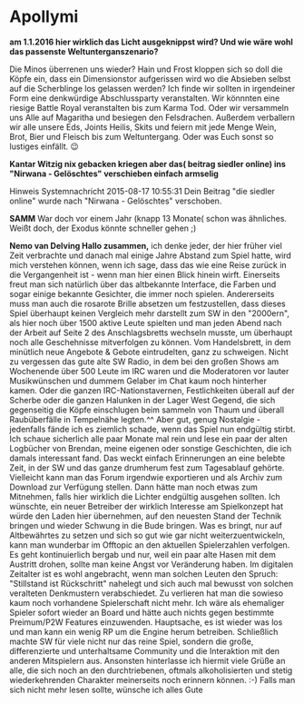 # Apollymi

**am 1.1.2016 hier wirklich das Licht ausgeknippst wird?
Und wie wäre wohl das passenste Weltunterganszenario?**

Die Minos überrenen uns wieder?
Hain und Frost kloppen sich so doll die Köpfe ein, dass ein Dimensionstor aufgerissen wird wo die Absieben selbst auf die Scherblinge los gelassen werden?
Ich finde wir sollten in irgendeiner Form eine denkwürdige Abschlussparty veranstalten.
Wir könnnten eine riesige Battle Royal veranstalten bis zum Karma Tod.
Oder wir versammeln uns Alle auf Magaritha und besiegen den Felsdrachen.
Außerdem verballern wir alle unsere Eds, Joints Heilis, Skits und feiern mit jede Menge Wein, Brot, Bier und Fleisch bis zum Weltuntergang.
Oder was Euch sonst so lustiges einfällt. 😉


**Kantar 
Witzig nix gebacken kriegen aber das( beitrag siedler online) ins "Nirwana - Gelöschtes" verschieben einfach armselig**

Hinweis
Systemnachricht
2015-08-17 10:55:31 Dein Beitrag "die siedler online" wurde nach "Nirwana - Gelöschtes" verschoben.


**SAMM**
War doch vor einem Jahr (knapp 13 Monate( schon was ähnliches. Weißt doch, der Exodus könnte schneller gehen ;)


**Nemo van Delving
Hallo zusammen,**
ich denke jeder, der hier früher viel Zeit verbrachte und danach mal einige Jahre Abstand zum Spiel hatte, wird mich verstehen können, wenn ich sage, dass das wie eine Reise zurück in die Vergangenheit ist - wenn man hier einen Blick hinein wirft. Einerseits freut man sich natürlich über das altbekannte Interface, die Farben und sogar einige bekannte Gesichter, die immer noch spielen.
Andererseits muss man auch die rosarote Brille absetzen um festzustellen, dass dieses Spiel überhaupt keinen Vergleich mehr darstellt zum SW in den "2000ern", als hier noch über 1500 aktive Leute spielten und man jeden Abend nach der Arbeit auf Seite 2 des Anschlagsbretts wechseln musste, um überhaupt noch alle Geschehnisse mitverfolgen zu können. Vom Handelsbrett, in dem minütlich neue Angebote & Gebote eintrudelten, ganz zu schweigen. Nicht zu vergessen das gute alte SW Radio, in dem bei den großen Shows am Wochenende über 500 Leute im IRC waren und die Moderatoren vor lauter Musikwünschen und dummem Gelaber im Chat kaum noch hinterher kamen. Oder die ganzen IRC-Nationstavernen, Festlichkeiten überall auf der Scherbe oder die ganzen Halunken in der Lager West Gegend, die sich gegenseitig die Köpfe einschlugen beim sammeln von Thaum und überall Raubüberfälle in Tempelnähe legten.^^
Aber gut, genug Nostalgie - jedenfalls fände ich es ziemlich schade, wenn das Spiel nun endgültig stirbt. Ich schaue sicherlich alle paar Monate mal rein und lese ein paar der alten Logbücher von Brendan, meine eigenen oder sonstige Geschichten, die ich damals interessant fand. Das weckt einfach Erinnerungen an eine belebte Zeit, in der SW und das ganze drumherum fest zum Tagesablauf gehörte. Vielleicht kann man das Forum irgendwie exportieren und als Archiv zum Download zur Verfügung stellen. Dann hätte man noch etwas zum Mitnehmen, falls hier wirklich die Lichter endgültig ausgehen sollten.
Ich wünschte, ein neuer Betreiber der wirklich Interesse am Spielkonzept hat würde den Laden hier übernehmen, auf den neuesten Stand der Technik bringen und wieder Schwung in die Bude bringen. Was es bringt, nur auf Altbewährtes zu setzen und sich so gut wie gar nicht weiterzuentwickeln, kann man wunderbar im Offtopic an den aktuellen Spielerzahlen verfolgen. Es geht kontinuierlich bergab und nur, weil ein paar alte Hasen mit dem Austritt drohen, sollte man keine Angst vor Veränderung haben. Im digitalen Zeitalter ist es wohl angebracht, wenn man solchen Leuten den Spruch: "Stillstand ist Rückschritt" nahelegt und sich auch mal bewusst von solchen veralteten Denkmustern verabschiedet. Zu verlieren hat man die sowieso kaum noch vorhandene Spielerschaft nicht mehr.
Ich wäre als ehemaliger Spieler sofort wieder an Board und hätte auch nichts gegen bestimmte Preimum/P2W Features einzuwenden. Hauptsache, es ist wieder was los und man kann ein wenig RP um die Engine herum betreiben. Schließlich machte SW für viele nicht nur das reine Spiel, sondern die große, differenzierte und unterhaltsame Community und die Interaktion mit den anderen Mitspielern aus.
Ansonsten hinterlasse ich hiermit viele Grüße an alle, die sich noch an den durchtriebenen, oftmals alkoholisierten und stetig wiederkehrenden Charakter meinerseits noch erinnern können. :-)
Falls man sich nicht mehr lesen sollte, wünsche ich alles Gute
